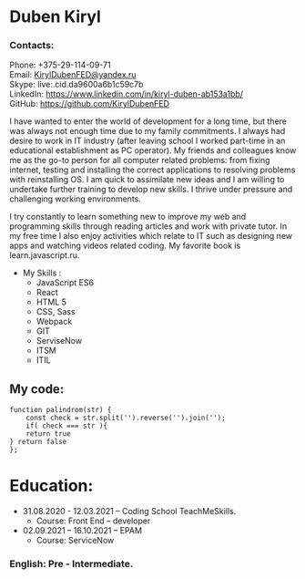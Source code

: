 # Duben Kiryl

### Contacts:
Phone:  +375-29-114-09-71     
Email: KirylDubenFED@yandex.ru                                                                                                 
Skype: live:.cid.da9600a6b1c59c7b      
LinkedIn: https://www.linkedin.com/in/kiryl-duben-ab153a1bb/  
GitHub: https://github.com/KirylDubenFED

I have wanted to enter the world of development for a long time, but there was always not enough time due to my family commitments. I always had desire to work in IT industry (after leaving school I worked part-time in an educational establishment as PC operator).
My friends and colleagues know me as the go-to person for all computer related problems: from fixing internet, testing and installing the correct applications to resolving problems with reinstalling OS.
I am quick to assimilate new ideas and I am willing to undertake further training to develop new skills. I thrive under pressure and challenging working environments.

I try constantly to learn something new to improve my web and programming skills through reading articles and work with private tutor. 
In my free time I also enjoy activities which relate to IT such as designing new apps and watching videos related coding.
My favorite book is learn.javascript.ru.

* My Skills :
  + JavaScript ES6
  + React 
  +  HTML 5
  + CSS, Sass
  + Webpack 
  + GIT 
  + ServiseNow
  + ITSM
  + ITIL

## My code:

```
function palindrom(str) {
    const check = str.split('').reverse('').join('');
    if( check === str ){
    return true
} return false
};
```

# Education:
* 31.08.2020 - 12.03.2021 – Coding School TeachMeSkills.
  + Course: Front End – developer
* 02.09.2021 – 16.10.2021 – EPAM
  + Course: ServiceNow

### English:  Pre - Intermediate.